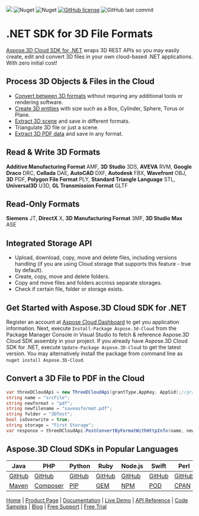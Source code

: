 ![](https://img.shields.io/badge/REST%20API-v3.0-lightgrey) ![Nuget](https://img.shields.io/nuget/v/Aspose.3d-Cloud) ![Nuget](https://img.shields.io/nuget/dt/Aspose.3d-Cloud) [![GitHub license](https://img.shields.io/github/license/aspose-3d-cloud/aspose-3d-cloud-dotnet)](https://github.com/aspose-3d-cloud/aspose-3d-cloud-dotnet/blob/master/LICENSE) ![GitHub last commit](https://img.shields.io/github/last-commit/Aspose-3D-Cloud/aspose-3d-cloud-dotnet)

# .NET SDK for 3D File Formats

[Aspose.3D Cloud SDK for .NET](https://products.aspose.cloud/3d/net) wraps 3D REST APIs so you may easily create, edit and convert 3D files in your own cloud-based .NET applications. With zero initial cost!

## Process 3D Objects & Files in the Cloud

- [Convert between 3D formats](https://docs.aspose.cloud/3d/converting-between-formats-using-aspose-3d-cloud/) without requring any additional tools or rendering software.
- [Create 3D entities](https://docs.aspose.cloud/3d/create-a-new-entity-with-size/) with size such as a Box, Cylinder, Sphere, Torus or Plane.
- [Extract 3D scene](https://docs.aspose.cloud/3d/extract-and-save-a-scene-in-a-different-format/) and save in different formats.
- Triangulate 3D file or just a scene.
- [Extract 3D PDF data](https://docs.aspose.cloud/3d/extract-raw-data-from-a-pdf-file/) and save in any format.

## Read & Write 3D Formats

**Additive Manufacturing Format** AMF, **3D Studio** 3DS, **AVEVA** RVM, **Google Draco** DRC, **Collada** DAE, **AutoCAD** DXF, **Autodesk** FBX, **Wavefront** OBJ, **3D** PDF, **Polygon File Format** PLY, **Standard Triangle Language** STL, **Universal3D** U3D, **GL Transmission Format** GLTF

## Read-Only Formats

**Siemens** JT, **DirectX** X, **3D Manufacturing Format** 3MF, **3D Studio Max** ASE

## Integrated Storage API

- Upload, download, copy, move and delete files, including versions handling (if you are using Cloud storage that supports this feature - true by default).
- Create, copy, move and delete folders.
- Copy and move files and folders accross separate storages.
- Check if certain file, folder or storage exists.

## Get Started with Aspose.3D Cloud SDK for .NET

Register an account at [Aspose Cloud Dashboard](https://dashboard.aspose.cloud/#/apps) to get you application information. Next, execute `Install-Package Aspose.3d-Cloud` from the Package Manager Console in Visual Studio to fetch & reference Aspose.3D Cloud SDK assembly in your project. If you already have Aspose.3D Cloud SDK for .NET, execute `Update-Package Aspose.3D-Cloud` to get the latest version. You may alternatively install the package from command line as `nuget install Aspose.3D-Cloud`.

## Convert a 3D File to PDF in the Cloud

```csharp
var threeDCloudApi = new ThreeDCloudApi(grantType,AppKey, AppSid);//grantType is "client_credentials"
string name = "srcFile";
string newformat = "pdf";
string newfilename = "saveasformat.pdf";
string folder = "3DTest";
bool isOverwrite = true;
string storage = "First Storage";
var response = threeDCloudApi.PostConvertByFormatWithHttpInfo(name, newformat, newfilename, folder, isOverwrite, storage);
```

## Aspose.3D Cloud SDKs in Popular Languages

| Java | PHP | Python | Ruby | Node.js | Swift | Perl | GO |
|---|---|---|---|---|---|---|---|
| [GitHub](https://github.com/aspose-3d-cloud/aspose-3d-cloud-java) | [GitHub](https://github.com/Aspose-3D-Cloud/aspose-3d-cloud-php) | [GitHub](https://github.com/Aspose-3D-Cloud/aspose-3d-cloud-python) | [GitHub](https://github.com/Aspose-3D-Cloud/aspose-3d-cloud-ruby)  | [GitHub](https://github.com/Aspose-3D-Cloud/aspose-3d-cloud-node) | [GitHub](https://github.com/aspose-3d-cloud/aspose-3d-cloud-swift) | [GitHub](https://github.com/Aspose-3D-Cloud/aspose-3d-cloud-perl) | [GitHub](https://github.com/Aspose-3D-Cloud/aspose-3d-cloud-go) |
| [Maven](https://repository.aspose.cloud/webapp/#/artifacts/browse/tree/General/repo/com/aspose/aspose-3d-cloud) | [Composer](https://packagist.org/packages/aspose/3d-sdk-php) | [PIP](https://pypi.org/project/aspose3dcloud/) | [GEM](https://rubygems.org/gems/aspose_3d_cloud)  | [NPM](https://www.npmjs.com/package/aspose3dcloud) | [POD](https://cocoapods.org/pods/Aspose3DCloud) |  [CPAN](https://metacpan.org/release/AsposeThreeDCloud-ThreeDCloudApi) | [GO](https://pkg.go.dev/github.com/Aspose-3D-Cloud/aspose-3d-cloud-go/v20?tab=overview) |

[Home](https://www.aspose.cloud) | [Product Page](https://products.aspose.cloud/3d/net) | [Documentation](https://docs.aspose.cloud/3d/) | [Live Demo](https://products.aspose.app/3d/family) | [API Reference](https://apireference.aspose.cloud/3d/) | [Code Samples](https://github.com/Aspose-3D-Cloud/aspose-3d-cloud-dotnet/tree/master/src/Aspose.ThreeD.Cloud.SDK.Test) | [Blog](https://blog.aspose.cloud/category/3d/) | [Free Support](https://forum.aspose.cloud/c/3d) | [Free Trial](https://dashboard.aspose.cloud/#/apps)
